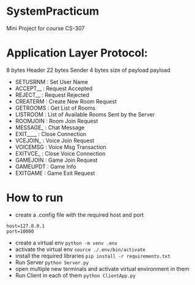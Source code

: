 # SystemPracticum
Mini Project for course CS-307

# Application Layer Protocol:
8 bytes Header
22 bytes Sender
4 bytes size of payload
payload

- SETUSRNM : Set User Name
- ACCEPT__ : Request Accepted
- REJECT__ : Request Rejected
- CREATERM : Create New Room Request
- GETROOMS : Get List of Rooms
- LISTROOM : List of Available Rooms Sent by the Server
- ROOMJOIN : Room Join Request
- MESSAGE_ : Chat Message
- EXIT____ : Close Connection
- VCEJOIN_ : Voice Join Request
- VOICEMSG : Voice Msg Transaction
- EXITVCE_ : Close Voice Connection
- GAMEJOIN : Game Join Request
- GAMEUPDT : Game Info
- EXITGAME : Game Exit Request

# How to run
 - create a .config file with the required host and port
```
host=127.0.0.1
port=10000
```

 - create a virtual env `python -m venv .env`
 - activate the virtual env `source ./.env/bin/activate`
 - install the required libraries `pip install -r requirements.txt`
 - Run Server `python Server.py`
 - open multiple new terminals and activate virtual environment in them
 - Run Client in each of them `python ClientApp.py`

